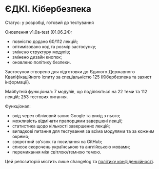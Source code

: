 # ЄДКІ. Кібербезпека

Статус: у розробці, готовий до тестування

Оновлення v1.0a-test (01.06.24):

- повністю додано 60/112 лекцій;
- оптимізовано код та розмір застосунку;
- змінено структуру модулів;
- змінено дизайн кнопок;
- оновлено політику безпеки.
  
Застосунок створено для підготовки до Єдиного Державного Кваліфікаційного Іспиту за спеціальністю 125 (Кібербезпека та захист інформації).

Майбутній функціонал: 7 модулів, що поділяються на 22 теми та 112 лекцій; 253 тестових питання.

Функціонал:
- вхід через обліковий запис Google та вихід з нього;
- можливість відмічати прапорцями завершені лекції;
- статистика щодо кількості завершених лекцій;
- випадкові питання для тестування за всіма модулями та за кожним окремо;
- зворотний зв'язок та посилання на GitHub;
- список скорочень українською та англійською мовами;
- перемикання між світлою/темною темою.

Цей репозиторій містить лише changelog та [політику конфіденційності](https://archexalt.github.io/EDKI.125/).
